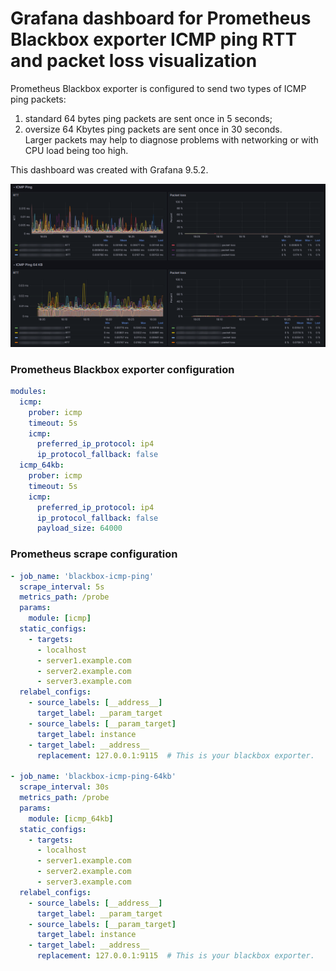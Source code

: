 # Grafana dashboard for Prometheus Blackbox exporter ICMP ping RTT and packet loss visualization

Prometheus Blackbox exporter is configured to send two types of ICMP ping packets:
1) standard 64 bytes ping packets are sent once in 5 seconds;  
2) oversize 64 Kbytes ping packets are sent once in 30 seconds.  
Larger packets may help to diagnose problems with networking or with CPU load being too high.

This dashboard was created with Grafana 9.5.2.

![IMAGE_DESCRIPTION](icmp-ping-grafana-dashboard.png)

### Prometheus Blackbox exporter configuration
```yaml
modules:
  icmp:
    prober: icmp
    timeout: 5s
    icmp:
      preferred_ip_protocol: ip4
      ip_protocol_fallback: false
  icmp_64kb:
    prober: icmp
    timeout: 5s
    icmp:
      preferred_ip_protocol: ip4
      ip_protocol_fallback: false
      payload_size: 64000
```

### Prometheus scrape configuration
```yaml
- job_name: 'blackbox-icmp-ping'
  scrape_interval: 5s
  metrics_path: /probe
  params:
    module: [icmp]
  static_configs:
    - targets:
      - localhost
      - server1.example.com
      - server2.example.com
      - server3.example.com
  relabel_configs:
    - source_labels: [__address__]
      target_label: __param_target
    - source_labels: [__param_target]
      target_label: instance
    - target_label: __address__
      replacement: 127.0.0.1:9115  # This is your blackbox exporter.

- job_name: 'blackbox-icmp-ping-64kb'
  scrape_interval: 30s
  metrics_path: /probe
  params:
    module: [icmp_64kb]
  static_configs:
    - targets:
      - localhost
      - server1.example.com
      - server2.example.com
      - server3.example.com
  relabel_configs:
    - source_labels: [__address__]
      target_label: __param_target
    - source_labels: [__param_target]
      target_label: instance
    - target_label: __address__
      replacement: 127.0.0.1:9115  # This is your blackbox exporter.
```
